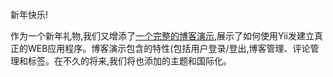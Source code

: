新年快乐!

作为一个新年礼物,我们又增添了[一个完整的博客演示](http://code.google.com/p/yii/source/browse/#svn/branches/1.0/demos/blog),展示了如何使用Yii发建立真正的WEB应用程序。博客演示包含的特性(包括用户登录/登出,博客管理、评论管理和标签。在不久的将来,我们将也添加的主题和国际化。